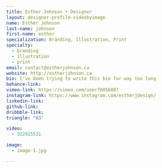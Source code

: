 ```yaml
---
title: Esther Johnson • Designer
layout: designer-profile-videobyimage
name: Esther Johnson
last-name: johnson
first-name: esther
specialization: Branding, Illustration, Print
specialty:
  - branding
  - illustration
  - print
email: contact@estherjohnson.ca
website: http://estherjohnson.ca
bio: I've been trying to write this bio for way too long
behance-link:
vimeo-link: https://vimeo.com/user70856887
instagram-link: https://www.instagram.com/estherjdesign/
linkedin-link:
github-link:
dribbble-link:
triangle: "03"

video:
  - 322915531

image:
  - image-1.jpg

---
```

